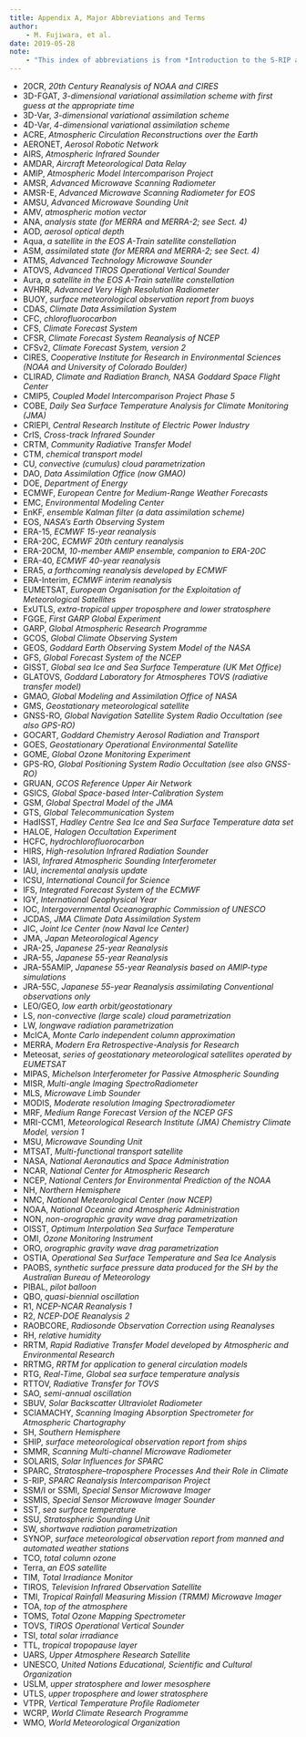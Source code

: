 ```yaml
---
title: Appendix A, Major Abbreviations and Terms 
author:
    - M. Fujiwara, et al.
date: 2019-05-28
note: 
    - "This index of abbreviations is from *Introduction to the S-RIP and overview of the reanalysis systems.* Atmos. Chem. Phys., 17, 1417–1452, 2017. <doi:10.5194/acp-17-1417-2017>."
---
```


- 20CR, *20th Century Reanalysis of NOAA and CIRES*
- 3D-FGAT, *3-dimensional variational assimilation scheme with first guess at the appropriate time*
- 3D-Var, *3-dimensional variational assimilation scheme*
- 4D-Var, *4-dimensional variational assimilation scheme*
- ACRE, *Atmospheric Circulation Reconstructions over the Earth*
- AERONET, *Aerosol Robotic Network*
- AIRS, *Atmospheric Infrared Sounder*
- AMDAR, *Aircraft Meteorological Data Relay*
- AMIP, *Atmospheric Model Intercomparison Project*
- AMSR, *Advanced Microwave Scanning Radiometer*
- AMSR-E, *Advanced Microwave Scanning Radiometer for EOS*
- AMSU, *Advanced Microwave Sounding Unit*
- AMV, *atmospheric motion vector*
- ANA, *analysis state (for MERRA and MERRA-2; see Sect. 4)*
- AOD, *aerosol optical depth*
- Aqua, *a satellite in the EOS A-Train satellite constellation*
- ASM, *assimilated state (for MERRA and MERRA-2; see Sect. 4)*
- ATMS, *Advanced Technology Microwave Sounder*
- ATOVS, *Advanced TIROS Operational Vertical Sounder*
- Aura, *a satellite in the EOS A-Train satellite constellation*
- AVHRR, *Advanced Very High Resolution Radiometer*
- BUOY, *surface meteorological observation report from buoys*
- CDAS, *Climate Data Assimilation System*
- CFC, *chlorofluorocarbon*
- CFS, *Climate Forecast System*
- CFSR, *Climate Forecast System Reanalysis of NCEP*
- CFSv2, *Climate Forecast System, version 2*
- CIRES, *Cooperative Institute for Research in Environmental Sciences (NOAA and University of Colorado Boulder)*
- CLIRAD, *Climate and Radiation Branch, NASA Goddard Space Flight Center*
- CMIP5, *Coupled Model Intercomparison Project Phase 5*
- COBE, *Daily Sea Surface Temperature Analysis for Climate Monitoring (JMA)*
- CRIEPI, *Central Research Institute of Electric Power Industry*
- CrIS, *Cross-track Infrared Sounder*
- CRTM, *Community Radiative Transfer Model*
- CTM, *chemical transport model*
- CU, *convective (cumulus) cloud parametrization*
- DAO, *Data Assimilation Office (now GMAO)*
- DOE, *Department of Energy*
- ECMWF, *European Centre for Medium-Range Weather Forecasts*
- EMC, *Environmental Modeling Center*
- EnKF, *ensemble Kalman filter (a data assimilation scheme)*
- EOS, *NASA’s Earth Observing System*
- ERA-15, *ECMWF 15-year reanalysis*
- ERA-20C, *ECMWF 20th century reanalysis*
- ERA-20CM, *10-member AMIP ensemble, companion to ERA-20C*
- ERA-40, *ECMWF 40-year reanalysis*
- ERA5, *a forthcoming reanalysis developed by ECMWF*
- ERA-Interim, *ECMWF interim reanalysis*
- EUMETSAT, *European Organisation for the Exploitation of Meteorological Satellites*
- ExUTLS, *extra-tropical upper troposphere and lower stratosphere*
- FGGE, *First GARP Global Experiment*
- GARP, *Global Atmospheric Research Programme*
- GCOS, *Global Climate Observing System*
- GEOS, *Goddard Earth Observing System Model of the NASA*
- GFS, *Global Forecast System of the NCEP*
- GISST, *Global sea Ice and Sea Surface Temperature (UK Met Office)*
- GLATOVS, *Goddard Laboratory for Atmospheres TOVS (radiative transfer model)*
- GMAO, *Global Modeling and Assimilation Office of NASA*
- GMS, *Geostationary meteorological satellite*
- GNSS-RO, *Global Navigation Satellite System Radio Occultation (see also GPS-RO)*
- GOCART, *Goddard Chemistry Aerosol Radiation and Transport*
- GOES, *Geostationary Operational Environmental Satellite*
- GOME, *Global Ozone Monitoring Experiment*
- GPS-RO, *Global Positioning System Radio Occultation (see also GNSS-RO)*
- GRUAN, *GCOS Reference Upper Air Network*
- GSICS, *Global Space-based Inter-Calibration System*
- GSM, *Global Spectral Model of the JMA*
- GTS, *Global Telecommunication System*
- HadISST, *Hadley Centre Sea Ice and Sea Surface Temperature data set*
- HALOE, *Halogen Occultation Experiment*
- HCFC, *hydrochlorofluorocarbon*
- HIRS, *High-resolution Infrared Radiation Sounder*
- IASI, *Infrared Atmospheric Sounding Interferometer*
- IAU, *incremental analysis update*
- ICSU, *International Council for Science*
- IFS, *Integrated Forecast System of the ECMWF*
- IGY, *International Geophysical Year*
- IOC, *Intergovernmental Oceanographic Commission of UNESCO*
- JCDAS, *JMA Climate Data Assimilation System*
- JIC, *Joint Ice Center (now Naval Ice Center)*
- JMA, *Japan Meteorological Agency*
- JRA-25, *Japanese 25-year Reanalysis*
- JRA-55, *Japanese 55-year Reanalysis*
- JRA-55AMIP, *Japanese 55-year Reanalysis based on AMIP-type simulations*
- JRA-55C, *Japanese 55-year Reanalysis assimilating Conventional observations only*
- LEO/GEO, *low earth orbit/geostationary*
- LS, *non-convective (large scale) cloud parametrization*
- LW, *longwave radiation parametrization*
- McICA, *Monte Carlo independent column approximation*
- MERRA, *Modern Era Retrospective-Analysis for Research*
- Meteosat, *series of geostationary meteorological satellites operated by EUMETSAT*
- MIPAS, *Michelson Interferometer for Passive Atmospheric Sounding*
- MISR, *Multi-angle Imaging SpectroRadiometer*
- MLS, *Microwave Limb Sounder*
- MODIS, *Moderate resolution Imaging Spectroradiometer*
- MRF, *Medium Range Forecast Version of the NCEP GFS*
- MRI-CCM1, *Meteorological Research Institute (JMA) Chemistry Climate Model, version 1*
- MSU, *Microwave Sounding Unit*
- MTSAT, *Multi-functional transport satellite*
- NASA, *National Aeronautics and Space Administration*
- NCAR, *National Center for Atmospheric Research*
- NCEP, *National Centers for Environmental Prediction of the NOAA*
- NH, *Northern Hemisphere*
- NMC, *National Meteorological Center (now NCEP)*
- NOAA, *National Oceanic and Atmospheric Administration*
- NON, *non-orographic gravity wave drag parametrization*
- OISST, *Optimum Interpolation Sea Surface Temperature*
- OMI, *Ozone Monitoring Instrument*
- ORO, *orographic gravity wave drag parametrization*
- OSTIA, *Operational Sea Surface Temperature and Sea Ice Analysis*
- PAOBS, *synthetic surface pressure data produced for the SH by the Australian Bureau of Meteorology*
- PIBAL, *pilot balloon*
- QBO, *quasi-biennial oscillation*
- R1, *NCEP-NCAR Reanalysis 1*
- R2, *NCEP-DOE Reanalysis 2*
- RAOBCORE, *Radiosonde Observation Correction using Reanalyses*
- RH, *relative humidity*
- RRTM, *Rapid Radiative Transfer Model developed by Atmospheric and Environmental Research*
- RRTMG, *RRTM for application to general circulation models*
- RTG, *Real-Time, Global sea surface temperature analysis*
- RTTOV, *Radiative Transfer for TOVS*
- SAO, *semi-annual oscillation*
- SBUV, *Solar Backscatter Ultraviolet Radiometer*
- SCIAMACHY, *Scanning Imaging Absorption Spectrometer for Atmospheric Chartography*
- SH, *Southern Hemisphere*
- SHIP, *surface meteorological observation report from ships*
- SMMR, *Scanning Multi-channel Microwave Radiometer*
- SOLARIS, *Solar Influences for SPARC*
- SPARC, *Stratosphere–troposphere Processes And their Role in Climate*
- S-RIP, *SPARC Reanalysis Intercomparison Project*
- SSM/I or SSMI, *Special Sensor Microwave Imager*
- SSMIS, *Special Sensor Microwave Imager Sounder*
- SST, *sea surface temperature*
- SSU, *Stratospheric Sounding Unit*
- SW, *shortwave radiation parametrization*
- SYNOP, *surface meteorological observation report from manned and automated weather stations*
- TCO, *total column ozone*
- Terra, *an EOS satellite*
- TIM, *Total Irradiance Monitor*
- TIROS, *Television Infrared Observation Satellite*
- TMI, *Tropical Rainfall Measuring Mission (TRMM) Microwave Imager*
- TOA, *top of the atmosphere*
- TOMS, *Total Ozone Mapping Spectrometer*
- TOVS, *TIROS Operational Vertical Sounder*
- TSI, *total solar irradiance*
- TTL, *tropical tropopause layer*
- UARS, *Upper Atmosphere Research Satellite*
- UNESCO, *United Nations Educational, Scientific and Cultural Organization*
- USLM, *upper stratosphere and lower mesosphere*
- UTLS, *upper troposphere and lower stratosphere*
- VTPR, *Vertical Temperature Profile Radiometer*
- WCRP, *World Climate Research Programme*
- WMO, *World Meteorological Organization*
